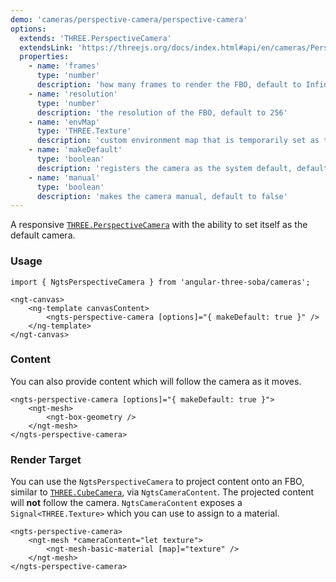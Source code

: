 ```yaml
---
demo: 'cameras/perspective-camera/perspective-camera'
options:
  extends: 'THREE.PerspectiveCamera'
  extendsLink: 'https://threejs.org/docs/index.html#api/en/cameras/PerspectiveCamera'
  properties:
    - name: 'frames'
      type: 'number'
      description: 'how many frames to render the FBO, default to Infinity'
    - name: 'resolution'
      type: 'number'
      description: 'the resolution of the FBO, default to 256'
    - name: 'envMap'
      type: 'THREE.Texture'
      description: 'custom environment map that is temporarily set as the scene background'
    - name: 'makeDefault'
      type: 'boolean'
      description: 'registers the camera as the system default, default to false'
    - name: 'manual'
      type: 'boolean'
      description: 'makes the camera manual, default to false'
---
```


A responsive [`THREE.PerspectiveCamera`](https://threejs.org/docs/#api/en/cameras/PerspectiveCamera) with the ability to set itself as the default camera.

### Usage

```angular-ts
import { NgtsPerspectiveCamera } from 'angular-three-soba/cameras';
```

```angular-html
<ngt-canvas>
    <ng-template canvasContent>
        <ngts-perspective-camera [options]="{ makeDefault: true }" />
    </ng-template>
</ngt-canvas>
```

### Content

You can also provide content which will follow the camera as it moves.

```angular-html
<ngts-perspective-camera [options]="{ makeDefault: true }">
    <ngt-mesh>
        <ngt-box-geometry />
    </ngt-mesh>
</ngts-perspective-camera>
```

### Render Target

You can use the `NgtsPerspectiveCamera` to project content onto an FBO, similar to [`THREE.CubeCamera`](https://threejs.org/docs/#api/en/cameras/CubeCamera), via `NgtsCameraContent`. The projected content will **not** follow the camera. `NgtsCameraContent` exposes a `Signal<THREE.Texture>` which you can use to assign to a material.

```angular-html
<ngts-perspective-camera>
    <ngt-mesh *cameraContent="let texture">
        <ngt-mesh-basic-material [map]="texture" />
    </ngt-mesh>
</ngts-perspective-camera>
```
